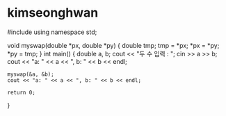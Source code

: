# kimseonghwan

#include <iostream>
using namespace std;

void myswap(double *px, double *py) {
	double tmp;
	tmp = *px;
	*px = *py;
	*py = tmp;
}
int main() {
	double a, b;
	cout << "두 수 입력 : ";
	cin >> a >> b;
	cout << "a: " << a << ", b: " << b << endl;

	myswap(&a, &b);
	cout << "a: " << a << ", b: " << b << endl;

	return 0;
}
